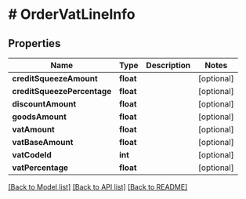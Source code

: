 # # OrderVatLineInfo

## Properties

Name | Type | Description | Notes
------------ | ------------- | ------------- | -------------
**creditSqueezeAmount** | **float** |  | [optional] 
**creditSqueezePercentage** | **float** |  | [optional] 
**discountAmount** | **float** |  | [optional] 
**goodsAmount** | **float** |  | [optional] 
**vatAmount** | **float** |  | [optional] 
**vatBaseAmount** | **float** |  | [optional] 
**vatCodeId** | **int** |  | [optional] 
**vatPercentage** | **float** |  | [optional] 

[[Back to Model list]](../../README.md#documentation-for-models) [[Back to API list]](../../README.md#documentation-for-api-endpoints) [[Back to README]](../../README.md)


